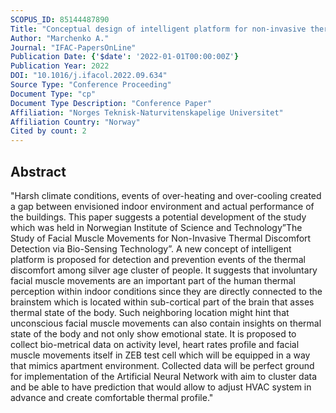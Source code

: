 ```yaml
---
SCOPUS_ID: 85144487890
Title: "Conceptual design of intelligent platform for non-invasive thermal discomfort detection"
Author: "Marchenko A."
Journal: "IFAC-PapersOnLine"
Publication Date: {'$date': '2022-01-01T00:00:00Z'}
Publication Year: 2022
DOI: "10.1016/j.ifacol.2022.09.634"
Source Type: "Conference Proceeding"
Document Type: "cp"
Document Type Description: "Conference Paper"
Affiliation: "Norges Teknisk-Naturvitenskapelige Universitet"
Affiliation Country: "Norway"
Cited by count: 2
---
```


## Abstract
"Harsh climate conditions, events of over-heating and over-cooling created a gap between envisioned indoor environment and actual performance of the buildings. This paper suggests a potential development of the study which was held in Norwegian Institute of Science and Technology”The Study of Facial Muscle Movements for Non-Invasive Thermal Discomfort Detection via Bio-Sensing Technology”. A new concept of intelligent platform is proposed for detection and prevention events of the thermal discomfort among silver age cluster of people. It suggests that involuntary facial muscle movements are an important part of the human thermal perception within indoor conditions since they are directly connected to the brainstem which is located within sub-cortical part of the brain that asses thermal state of the body. Such neighboring location might hint that unconscious facial muscle movements can also contain insights on thermal state of the body and not only show emotional state. It is proposed to collect bio-metrical data on activity level, heart rates profile and facial muscle movements itself in ZEB test cell which will be equipped in a way that mimics apartment environment. Collected data will be perfect ground for implementation of the Artificial Neural Network with aim to cluster data and be able to have prediction that would allow to adjust HVAC system in advance and create comfortable thermal profile."

